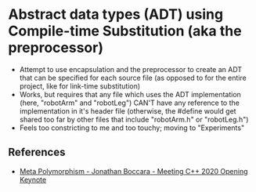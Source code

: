 # Abstract data types (ADT) using Compile-time Substitution (aka the preprocessor)

- Attempt to use encapsulation and the preprocessor to create an ADT that can be specified for each source file (as opposed to for the entire project, like for link-time substitution)
- Works, but requires that any file which uses the ADT implementation (here, "robotArm" and "robotLeg") CAN'T have any reference to the implementation in it's header file (otherwise, the #define would get shared too far by other files that include "robotArm.h" or "robotLeg.h")
- Feels too constricting to me and too touchy; moving to "Experiments"

## References
- [Meta Polymorphism - Jonathan Boccara - Meeting C++ 2020 Opening Keynote](https://www.youtube.com/watch?v=mU_n_ohIHQk&t=3875s&ab_channel=MeetingCpp)